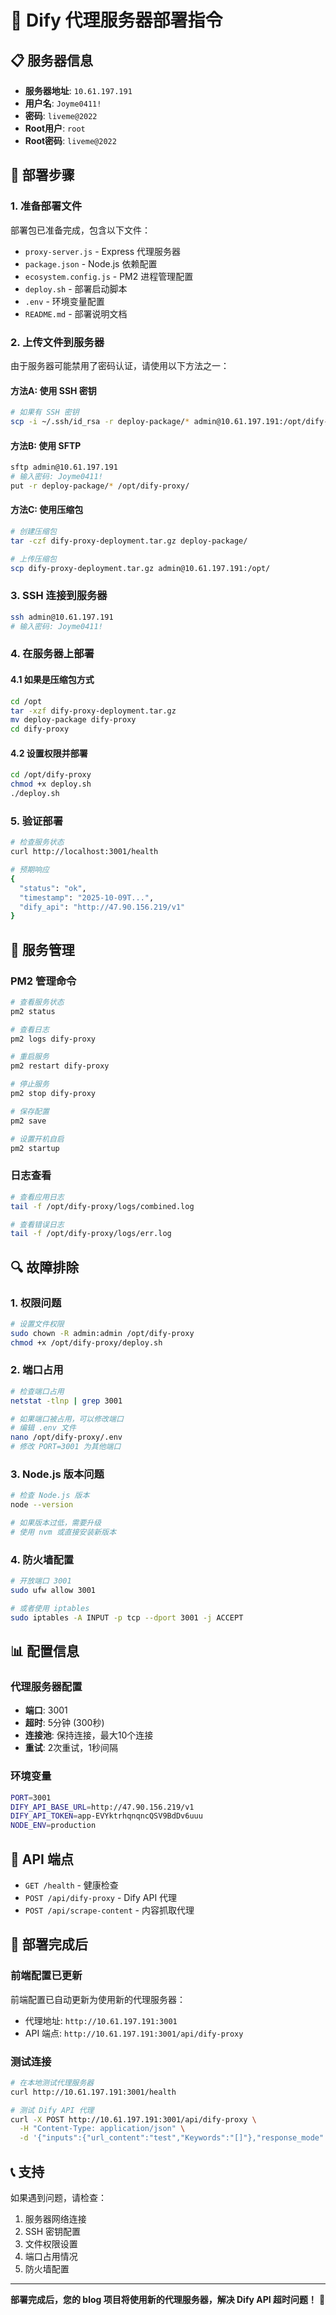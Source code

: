 # 🚀 Dify 代理服务器部署指令

## 📋 服务器信息
- **服务器地址**: `10.61.197.191`
- **用户名**: `Joyme0411!`
- **密码**: `liveme@2022`
- **Root用户**: `root`
- **Root密码**: `liveme@2022`

## 🔧 部署步骤

### 1. 准备部署文件
部署包已准备完成，包含以下文件：
- `proxy-server.js` - Express 代理服务器
- `package.json` - Node.js 依赖配置
- `ecosystem.config.js` - PM2 进程管理配置
- `deploy.sh` - 部署启动脚本
- `.env` - 环境变量配置
- `README.md` - 部署说明文档

### 2. 上传文件到服务器

由于服务器可能禁用了密码认证，请使用以下方法之一：

#### 方法A: 使用 SSH 密钥
```bash
# 如果有 SSH 密钥
scp -i ~/.ssh/id_rsa -r deploy-package/* admin@10.61.197.191:/opt/dify-proxy/
```

#### 方法B: 使用 SFTP
```bash
sftp admin@10.61.197.191
# 输入密码: Joyme0411!
put -r deploy-package/* /opt/dify-proxy/
```

#### 方法C: 使用压缩包
```bash
# 创建压缩包
tar -czf dify-proxy-deployment.tar.gz deploy-package/

# 上传压缩包
scp dify-proxy-deployment.tar.gz admin@10.61.197.191:/opt/
```

### 3. SSH 连接到服务器
```bash
ssh admin@10.61.197.191
# 输入密码: Joyme0411!
```

### 4. 在服务器上部署

#### 4.1 如果是压缩包方式
```bash
cd /opt
tar -xzf dify-proxy-deployment.tar.gz
mv deploy-package dify-proxy
cd dify-proxy
```

#### 4.2 设置权限并部署
```bash
cd /opt/dify-proxy
chmod +x deploy.sh
./deploy.sh
```

### 5. 验证部署
```bash
# 检查服务状态
curl http://localhost:3001/health

# 预期响应
{
  "status": "ok",
  "timestamp": "2025-10-09T...",
  "dify_api": "http://47.90.156.219/v1"
}
```

## 🔧 服务管理

### PM2 管理命令
```bash
# 查看服务状态
pm2 status

# 查看日志
pm2 logs dify-proxy

# 重启服务
pm2 restart dify-proxy

# 停止服务
pm2 stop dify-proxy

# 保存配置
pm2 save

# 设置开机自启
pm2 startup
```

### 日志查看
```bash
# 查看应用日志
tail -f /opt/dify-proxy/logs/combined.log

# 查看错误日志
tail -f /opt/dify-proxy/logs/err.log
```

## 🔍 故障排除

### 1. 权限问题
```bash
# 设置文件权限
sudo chown -R admin:admin /opt/dify-proxy
chmod +x /opt/dify-proxy/deploy.sh
```

### 2. 端口占用
```bash
# 检查端口占用
netstat -tlnp | grep 3001

# 如果端口被占用，可以修改端口
# 编辑 .env 文件
nano /opt/dify-proxy/.env
# 修改 PORT=3001 为其他端口
```

### 3. Node.js 版本问题
```bash
# 检查 Node.js 版本
node --version

# 如果版本过低，需要升级
# 使用 nvm 或直接安装新版本
```

### 4. 防火墙配置
```bash
# 开放端口 3001
sudo ufw allow 3001

# 或者使用 iptables
sudo iptables -A INPUT -p tcp --dport 3001 -j ACCEPT
```

## 📊 配置信息

### 代理服务器配置
- **端口**: 3001
- **超时**: 5分钟 (300秒)
- **连接池**: 保持连接，最大10个连接
- **重试**: 2次重试，1秒间隔

### 环境变量
```bash
PORT=3001
DIFY_API_BASE_URL=http://47.90.156.219/v1
DIFY_API_TOKEN=app-EVYktrhqnqncQSV9BdDv6uuu
NODE_ENV=production
```

## 🎯 API 端点

- `GET /health` - 健康检查
- `POST /api/dify-proxy` - Dify API 代理
- `POST /api/scrape-content` - 内容抓取代理

## 🚀 部署完成后

### 前端配置已更新
前端配置已自动更新为使用新的代理服务器：
- 代理地址: `http://10.61.197.191:3001`
- API 端点: `http://10.61.197.191:3001/api/dify-proxy`

### 测试连接
```bash
# 在本地测试代理服务器
curl http://10.61.197.191:3001/health

# 测试 Dify API 代理
curl -X POST http://10.61.197.191:3001/api/dify-proxy \
  -H "Content-Type: application/json" \
  -d '{"inputs":{"url_content":"test","Keywords":"[]"},"response_mode":"blocking","user":"test"}'
```

## 📞 支持

如果遇到问题，请检查：
1. 服务器网络连接
2. SSH 密钥配置
3. 文件权限设置
4. 端口占用情况
5. 防火墙配置

---

**部署完成后，您的 blog 项目将使用新的代理服务器，解决 Dify API 超时问题！** 🎉
